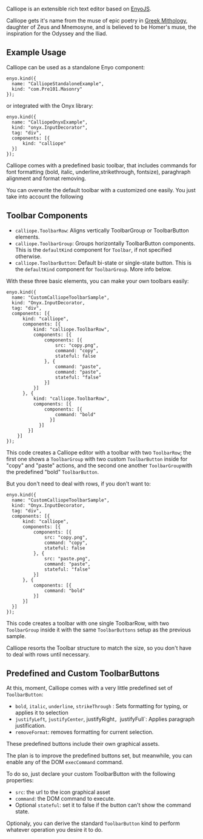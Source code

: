 Calliope is an extensible rich text editor based on [EnyoJS](http://www.enyojs.com).

Calliope gets it's name from the muse of epic poetry in [Greek Mithology](http://en.wikipedia.org/wiki/Calliope), daughter of Zeus and Mnemosyne, and is believed to be Homer's muse, the inspiration for the Odyssey and the Iliad.

Example Usage
-------------

Calliope can be used as a standalone Enyo component:

    enyo.kind({
      name: "CalliopeStandaloneExample",
      kind: "com.Pre101.Masonry"
    });
	
or integrated with the Onyx library:

    enyo.kind({
      name: "CalliopeOnyxExample",
      kind: "onyx.InputDecorator",
      tag: "div",
      components: [{
          kind: "calliope"
      }]
    });

Calliope comes with a predefined basic toolbar, that includes commands for font formatting (bold, italic, underline,strikethrough, fontsize), paraghraph alignment and format removing.

You can overwrite the default toolbar with a customized one easily. You just take into account the following

Toolbar Components
------------------

* `calliope.ToolbarRow`: Aligns vertically ToolbarGroup or ToolbarButton elements.
* `calliope.ToolbarGroup`: Groups horizontally ToolbarButton components. This is the `defaultKind` component for `Toolbar`, if not specified otherwise.
* `calliope.ToolbarButton`: Default bi-state or single-state button. This is the `defaultKind` component for `ToolbarGroup`. More info below.

With these three basic elements, you can make your own toolbars easily:

    enyo.kind({
      name: "CustomCalliopeToolbarSample",
      kind: "Onyx.InputDecorator,
      tag: "div",
      components: [{
          kind: "calliope",
          components: [{
              kind: "calliope.ToolbarRow",
              components: [{
                  components: [{
                      src: "copy.png",
                      command: "copy",
                      stateful: false
                  }, {
                      command: "paste",
                      command: "paste",
                      stateful: "false"
                  }]
              }]
          }, {
              kind: "calliope.ToolbarRow",
              components: [{
                  components: [{
                      command: "bold"
                    }]
                }]
            }]
        }]
    });
                  
This code creates a Calliope editor with a toolbar with two `ToolbarRow`; the first one shows a `ToolbarGroup` with two custom `ToolbarButton` inside for "copy" and "paste" actions, and the second one another `ToolbarGroup`with the predefined "bold" `ToolbarButton`.

But you don't need to deal with rows, if you don't want to:

    enyo.kind({
      name: "CustomCalliopeToolbarSample",
      kind: "Onyx.InputDecorator,
      tag: "div",
      components: [{
          kind: "calliope",
          components: [{
              components: [{
                  src: "copy.png",
                  command: "copy",
                  stateful: false
              }, {
                  src: "paste.png",
                  command: "paste",
                  stateful: "false"
              }]
          }, {
              components: [{
                  command: "bold"
              }]
          }]
      }]
    });

This code creates a toolbar with one single ToolbarRow, with two `ToolbarGroup` inside it with the same `ToolbarButtons` setup as the previous sample.

Calliope resorts the Toolbar structure to match the size, so you don't have to deal with rows until necessary.

Predefined and Custom ToolbarButtons
-----------------------------

At this, moment, Calliope comes with a very little predefined set of `ToolbarButton`:

* `bold`, `italic`, `underline`, `strikeThrough` : Sets formatting for typing, or applies it to selection
* `justifyLeft`, `justifyCenter`, justifyRight`, `justifyFull`: Applies paragraph justification.
* `removeFormat`: removes formatting for current selection.

These predefined buttons include their own graphical assets.

The plan is to improve the predefined buttons set, but meanwhile, you can enable any of the DOM `execCommand` command.

To do so, just declare your custom ToolbarButton with the following properties:

* `src`: the url to the icon graphical asset
* `command`: the DOM command to execute.
* Optional `stateful`: set it to false if the button can't show the command state.

Optionaly, you can derive the standard `ToolbarButton` kind to perform whatever operation you desire it to do.

